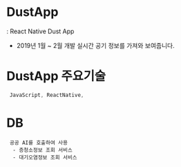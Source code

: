 # DustApp
 : React Native Dust App
 * 2019년 1월 ~ 2월 개발 
  실시간 공기 정보를 가져와 보여줍니다.
  
# DustApp 주요기술
```dart
 JavaScript, ReactNative, 
```

# DB
```
 공공 AI를 호출하여 사용 
  - 층청소정보 조회 서비스 
  - 대기오염정보 조회 서비스
```
